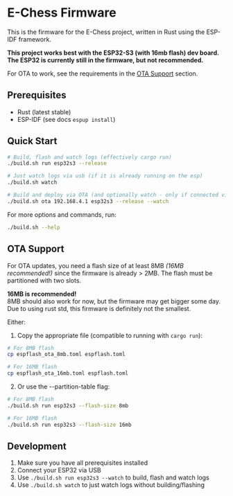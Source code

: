 # E-Chess Firmware

This is the firmware for the E-Chess project, written in Rust using the ESP-IDF framework.

**This project works best with the ESP32-S3 (with 16mb flash) dev board.**
**The ESP32 is currently still in the firmware, but not recommended.**

For OTA to work, see the requirements in the [OTA Support](#ota-support) section.

## Prerequisites

- Rust (latest stable)
- ESP-IDF (see docs `espup install`)

## Quick Start

```bash
# Build, flash and watch logs (effectively cargo run)
./build.sh run esp32s3 --release

# Just watch logs via usb (if it is already running on the esp)
./build.sh watch

# Build and deploy via OTA (and optionally watch - only if connected via usb)
./build.sh ota 192.168.4.1 esp32s3 --release --watch
```

For more options and commands, run:
```bash
./build.sh --help
```

## OTA Support

For OTA updates, you need a flash size of at least 8MB *(16MB recommended!)* since the firmware is already > 2MB.
The flash must be partitioned with two slots.

**16MB is recommended!**  
8MB should also work for now, but the firmware may get bigger some day.  
Due to using rust std, this firmware is definitely not the smallest.

Either:
1. Copy the appropriate file (compatible to running with `cargo run`):
```bash
# For 8MB flash
cp espflash_ota_8mb.toml espflash.toml

# For 16MB flash
cp espflash_ota_16mb.toml espflash.toml
```

2. Or use the --partition-table flag:
```bash
# For 8MB flash
./build.sh run esp32s3 --flash-size 8mb

# For 16MB flash
./build.sh run esp32s3 --flash-size 16mb
```

## Development

1. Make sure you have all prerequisites installed
2. Connect your ESP32 via USB
3. Use `./build.sh run esp32s3 --watch` to build, flash and watch logs
4. Use `./build.sh watch` to just watch logs without building/flashing
